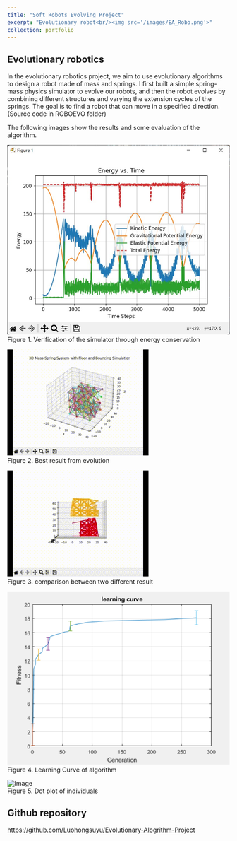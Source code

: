 ```yaml
---
title: "Soft Robots Evolving Project"
excerpt: "Evolutionary robot<br/><img src='/images/EA_Robo.png'>"
collection: portfolio
---
```


## Evolutionary robotics
In the evolutionary robotics project, we aim to use evolutionary algorithms to design a robot made of mass and springs. I first built a simple spring-mass physics simulator to evolve our robots, and then the robot evolves by combining different structures and varying the extension cycles of the springs. The goal is to find a robot that can move in a specified direction. (Source code in ROBOEVO folder)

The following images show the results and some evaluation of the algorithm.

![Image](https://github.com/Luohongsuyu/Luohongsuyu.github.io/blob/master/images/Simulator_ver.jpg)<br>
Figure 1. Verification of the simulator through energy conservation<br>


![Image](https://github.com/Luohongsuyu/Evolutionary-Alogrithm-Project/blob/main/Image/GIF1.gif)<br>
Figure 2. Best result from evolution<br>

![Image](https://github.com/Luohongsuyu/Evolutionary-Alogrithm-Project/blob/main/Image/GIF2.gif)<br>
Figure 3. comparison between two different result<br>

![Image](https://github.com/Luohongsuyu/Luohongsuyu.github.io/blob/master/images/Learning_curve.png)<br>
Figure 4. Learning Curve of algorithm<br>

![Image](Image/dot_plot.png)<br>
Figure 5. Dot plot of individuals<br>

## Github repository
https://github.com/Luohongsuyu/Evolutionary-Alogrithm-Project

